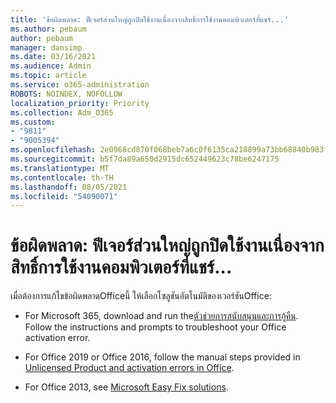 ```yaml
---
title: 'ข้อผิดพลาด: ฟีเจอร์ส่วนใหญ่ถูกปิดใช้งานเนื่องจากสิทธิ์การใช้งานคอมพิวเตอร์ที่แชร์...'
ms.author: pebaum
author: pebaum
manager: dansimp
ms.date: 03/16/2021
ms.audience: Admin
ms.topic: article
ms.service: o365-administration
ROBOTS: NOINDEX, NOFOLLOW
localization_priority: Priority
ms.collection: Adm_O365
ms.custom:
- "9811"
- "9005394"
ms.openlocfilehash: 2e0968cd870f068beb7a6c0f6135ca218899a73bb68840b983f515bbc760b3ab
ms.sourcegitcommit: b5f7da89a650d2915dc652449623c78be6247175
ms.translationtype: MT
ms.contentlocale: th-TH
ms.lasthandoff: 08/05/2021
ms.locfileid: "54090071"
---
```

# <a name="error-most-features-are-turned-off-because-a-shared-computer-license"></a>ข้อผิดพลาด: ฟีเจอร์ส่วนใหญ่ถูกปิดใช้งานเนื่องจากสิทธิ์การใช้งานคอมพิวเตอร์ที่แชร์...

เมื่อต้องการแก้ไขข้อผิดพลาดOfficeนี้ ให้เลือกโซลูชันอัตโนมัติของเวอร์ชันOffice:

- For Microsoft 365, download and run the[ตัวช่วยการสนับสนุนและการกู้คืน](https://aka.ms/SaRA-OfficeActivation-Chat). Follow the instructions and prompts to troubleshoot your Office activation error.

- For Office 2019 or Office 2016, follow the manual steps provided in [Unlicensed Product and activation errors in Office](https://support.microsoft.com/office/0d23d3c0-c19c-4b2f-9845-5344fedc4380#bkmk_fixyourself).

- For Office 2013, see [Microsoft Easy Fix solutions](https://support.microsoft.com/topic/microsoft-easy-fix-solutions-have-been-discontinued-b0f4b5f9-3b5a-bd9e-d75d-d45e2f12e16c).